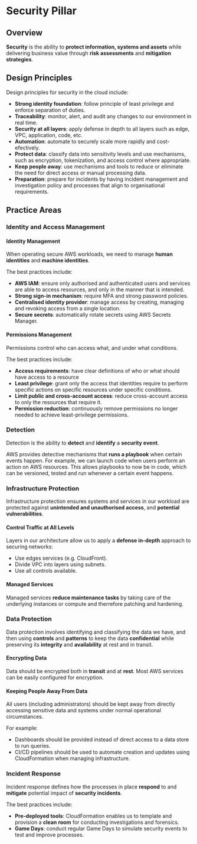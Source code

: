 # Security Pillar
## Overview
**Security** is the ability to **protect information, systems and assets** while delivering business value through **risk assessments** and **mitigation strategies**.

## Design Principles
Design principles for security in the cloud include:
- **Strong identity foundation**: follow principle of least privilege and enforce separation of duties.
- **Traceability**: monitor, alert, and audit any changes to our environment in real time. 
- **Security at all layers**: apply defense in depth to all layers such as edge, VPC, application, code, etc.
- **Automation**: automate to securely scale more rapidly and cost-efectively. 
- **Protect data**: classify data into sensitivity levels and use mechanisms, such as encryption, tokenization, and access control where appropriate.
- **Keep people away**: use mechanisms and tools to reduce or eliminate the need for direct access or manual processing data.
- **Preparation**: prepare for incidents by having incident management and investigation policy and processes that align to organisational requirements.

## Practice Areas
### Identity and Access Management
#### Identity Management
When operating secure AWS workloads, we need to manage **human identities** and **machine identities**. 

The best practices include:
- **AWS IAM**: ensure only authorised and authenticated users and services are able to access resources, and only in the manner that is intended.
- **Strong sign-in mechanism**: require MFA and strong password policies.
- **Centralised identity provider**: manage access by creating, managing and revoking access from a single location.
- **Secure secrets**: automatically rotate secrets using AWS Secrets Manager.

#### Permissions Management
Permissions control who can access what, and under what conditions.

The best practices include:
- **Access requirements**: have clear definitions of who or what should have access to a resource
- **Least privilege**: grant only the access that identities require to perform specific actions on specific resources under specific conditions.
- **Limit public and cross-account access**: reduce cross-account access to only the resources that require it.
- **Permission reduction**: continuously remove permissions no longer needed to achieve least-privilege permissions.

### Detection
Detection is the ability to **detect** and **identify** a **security event**.

AWS provides detective mechanisms that **runs a playbook** when certain events happen. For example, we can launch code when users perform an action on AWS resources. This allows playbooks to now be in code, which can be versioned, tested and run whenever a certain event happens.

### Infrastructure Protection
Infrastructure protection ensures systems and services in our workload are protected against **unintended and unauthorised access**, and **potential vulnerabilities**.

#### Control Traffic at All Levels
Layers in our architecture allow us to apply a **defense in-depth** approach to securing networks:
- Use edges services (e.g. CloudFront).
- Divide VPC into layers using subnets.
- Use all controls available.

#### Managed Services
Managed services **reduce maintenance tasks** by taking care of the underlying instances or compute and therrefore patching and hardening.

### Data Protection
Data protection involves identifying and classifying the data we have, and then using **controls** and **patterns** to keep the data **confidential** while preserving its **integrity** and **availability** at rest and in transit.

#### Encrypting Data
Data should be encrypted both in **transit** and at **rest**. Most AWS services can be easily configured for encryption.

#### Keeping People Away From Data
All users (including administrators) should be kept away from directly accessing sensitive data and systems under normal operational circumstances.

For example:
- Dashboards should be provided instead of direct access to a data store to run queries.
- CI/CD pipelines should be used to automate creation and updates using CloudFormation when managing infrastructure.

### Incident Response
Incident response defines how the processes in place **respond** to and **mitigate** potential impact of **security incidents**.

The best practices include:
- **Pre-deployed tools**: CloudFormation enables us to template and provision a **clean room** for conducting investigations and forensics.
- **Game Days**: conduct regular Game Days to simulate security events to test and improve processes.
